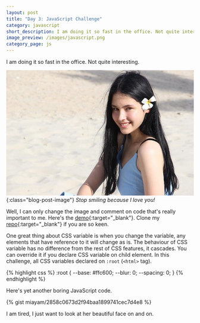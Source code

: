 ```yaml
---
layout: post
title: "Day 3: JavaScript Challenge"
category: javascript
short_description: I am doing it so fast in the office. Not quite interesting.
image_preview: /images/javascript.png
category_page: js
---
```


I am doing it so fast in the office. Not quite interesting.

![Lala Larissa Again](/images/lala_again.jpg){:class="blog-post-image"}
<em class="description">Stop smiling because I love you!</em>

Well, I can only change the image and comment on code that's really
important to me. Here's the [demo](/demo_day3){:target="_blank"}.
Clone my [repo](https://github.com/miayam/js30){:target="_blank"} if you are so keen.

One great thing about CSS variable is when you change the variable,
any elements that have reference to it will change as is. The behaviour of CSS
variable has no difference from the rest of CSS features, it cascades. You can
override it if you declare CSS variable on child element. In this challenge,
all CSS variables declared on `:root` (`<html>` tag).

{% highlight css %}
  :root {
    --base: #ffc600;
    --blur: 0;
    --spacing: 0;
  }
{% endhighlight %}

Here's yet another boring JavaScript code.

{% gist miayam/2858c0673d2f94baa1899741cec7d4e8 %}

I am tired, I just want to look at her beautiful face on and on.
